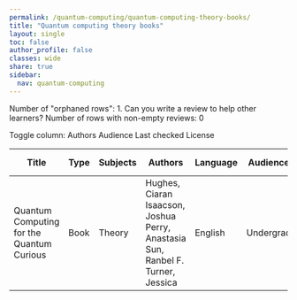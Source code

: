 ```yaml
---
permalink: /quantum-computing/quantum-computing-theory-books/
title: "Quantum computing theory books"
layout: single
toc: false
author_profile: false
classes: wide
share: true
sidebar:
  nav: quantum-computing
---
```


Number of "orphaned rows": 1. Can you write a review to help other learners?
Number of rows with non-empty reviews: 0

<div class="table_cols_toggles">
Toggle column: <a class="toggle-vis btn btn--danger" data-column="3">Authors</a> <a class="toggle-vis btn btn--danger" data-column="5">Audience</a> <a class="toggle-vis btn btn--danger" data-column="8">Last checked</a> <a class="toggle-vis btn btn--danger" data-column="9">License</a>
</div>
<table class="display" style="width:100%">
<thead>
<tr>
    <th>Title</th>
    <th>Type</th>
    <th>Subjects</th>
    <th>Authors</th>
    <th>Language</th>
    <th>Audience</th>
    <th>Reviews</th>
    <th>URLs</th>
    <th>Last checked</th>
    <th>License</th>
</tr>
</thead>
<tbody>
<tr>
    <td>Quantum Computing for the Quantum Curious</td>
    <td>Book</td>
    <td>Theory</td>
    <td>Hughes, Ciaran<br>Isaacson, Joshua<br>Perry, Anastasia<br>Sun, Ranbel F.<br>Turner, Jessica</td>
    <td>English</td>
    <td>Undergrad</td>
    <td></td>
    <td><a href="https://link.springer.com/content/pdf/10.1007/978-3-030-61601-4.pdf" target="_blank" class="btn btn--primary">PDF</a><br><a href="https://link.springer.com/download/epub/10.1007/978-3-030-61601-4.epub" target="_blank" class="btn btn--primary">EPUB</a><br><a href="https://link.springer.com/book/10.1007/978-3-030-61601-4" target="_blank" class="btn btn--info">Site</a></td>
    <td>2023-11-25</td>
    <td>CC BY 4.0 DEED</td>
</tr>
<tfoot>
<tr>
    <td></td>
    <td></td>
    <td></td>
    <td></td>
    <td></td>
    <td></td>
    <td></td>
    <td></td>
    <td></td>
    <td></td>
</tr>
</tfoot>
